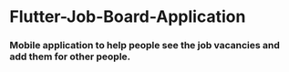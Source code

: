 # Flutter-Job-Board-Application


### Mobile application to help people see the job vacancies and add them for other people.
